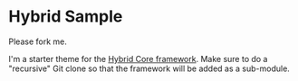 # Hybrid Sample

Please fork me.  

I'm a starter theme for the [Hybrid Core framework](http://themehybrid.com/hybrid-core).  Make sure to do a "recursive" Git clone so that the framework will be added as a sub-module.
